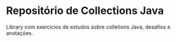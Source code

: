 # Repositório de Collections Java #
Library com exercícios de estudos sobre colletions Java, desafios e anotações.
